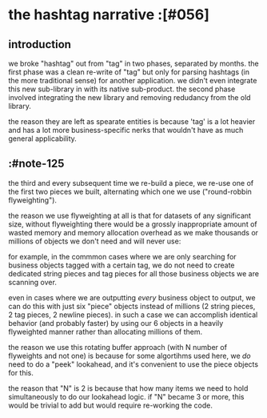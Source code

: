 # the hashtag narrative  :[#056]


## introduction

we broke "hashtag" out from "tag" in two phases, separated by months.
the first phase was a clean re-write of "tag" but only for parsing
hashtags (in the more traditional sense) for another application. we
didn't even integrate this new sub-library in with its native
sub-product. the second phase involved integrating the new library and
removing redudancy from the old library.


the reason they are left as spearate entities is because 'tag' is a lot
heavier and has a lot more business-specific nerks that wouldn't have as
much general applicability.




## :#note-125

the third and every subsequent time we re-build a piece, we re-use one
of the first two pieces we built, alternating which one we use
("round-robbin flyweighting").

the reason we use flyweighting at all is that for datasets of any
significant size, without flyweighting there would be a grossly
inappropriate amount of wasted memory and memory allocation overhead as
we make thousands or millions of objects we don't need and will never
use:

for example, in the commmon cases where we are only searching for
business objects tagged with a certain tag, we do not need to create
dedicated string pieces and tag pieces for all those business objects we
are scanning over.

even in cases where we are outputting *every* business object to output,
we can do this with just six "piece" objects instead of millions (2
string pieces, 2 tag pieces, 2 newline pieces). in such a case we can
accomplish identical behavior (and probably faster) by using our 6
objects in a heavily flyweighted manner rather than allocating millions
of them.

the reason we use this rotating buffer approach (with N number of
flyweights and not one) is because for some algortihms used here, we
*do* need to do a "peek" lookahead, and it's convenient to use the piece
objects for this.

the reason that "N" is 2 is because that how many items we need to hold
simultaneously to do our lookahead logic. if "N" became 3 or more, this
would be trivial to add but would require re-working the code.

